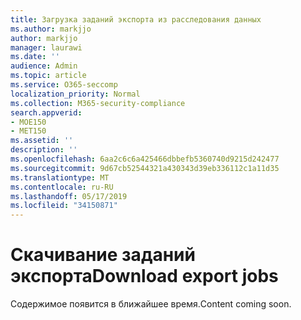 ```yaml
---
title: Загрузка заданий экспорта из расследования данных
ms.author: markjjo
author: markjjo
manager: laurawi
ms.date: ''
audience: Admin
ms.topic: article
ms.service: O365-seccomp
localization_priority: Normal
ms.collection: M365-security-compliance
search.appverid:
- MOE150
- MET150
ms.assetid: ''
description: ''
ms.openlocfilehash: 6aa2c6c6a425466dbbefb5360740d9215d242477
ms.sourcegitcommit: 9d67cb52544321a430343d39eb336112c1a11d35
ms.translationtype: MT
ms.contentlocale: ru-RU
ms.lasthandoff: 05/17/2019
ms.locfileid: "34150871"
---
```

# <a name="download-export-jobs"></a><span data-ttu-id="50261-102">Скачивание заданий экспорта</span><span class="sxs-lookup"><span data-stu-id="50261-102">Download export jobs</span></span>

<span data-ttu-id="50261-103">Содержимое появится в ближайшее время.</span><span class="sxs-lookup"><span data-stu-id="50261-103">Content coming soon.</span></span>